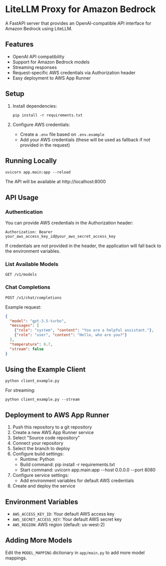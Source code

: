 # LiteLLM Proxy for Amazon Bedrock

A FastAPI server that provides an OpenAI-compatible API interface for Amazon Bedrock using LiteLLM.

## Features

- OpenAI API compatibility
- Support for Amazon Bedrock models
- Streaming responses
- Request-specific AWS credentials via Authorization header
- Easy deployment to AWS App Runner

## Setup

1. Install dependencies:
   ```
   pip install -r requirements.txt
   ```

2. Configure AWS credentials:
   - Create a `.env` file based on `.env.example`
   - Add your AWS credentials (these will be used as fallback if not provided in the request)

## Running Locally

```
uvicorn app.main:app --reload
```

The API will be available at http://localhost:8000

## API Usage

### Authentication

You can provide AWS credentials in the Authorization header:

```
Authorization: Bearer your_aws_access_key_id@your_aws_secret_access_key
```

If credentials are not provided in the header, the application will fall back to the environment variables.

### List Available Models
```
GET /v1/models
```

### Chat Completions
```
POST /v1/chat/completions
```

Example request:
```json
{
  "model": "gpt-3.5-turbo",
  "messages": [
    {"role": "system", "content": "You are a helpful assistant."},
    {"role": "user", "content": "Hello, who are you?"}
  ],
  "temperature": 0.7,
  "stream": false
}
```

## Using the Example Client

```
python client_example.py
```

For streaming:

```
python client_example.py --stream
```

## Deployment to AWS App Runner

1. Push this repository to a git repository
2. Create a new AWS App Runner service
3. Select "Source code repository"
4. Connect your repository
5. Select the branch to deploy
6. Configure build settings:
   - Runtime: Python
   - Build command: pip install -r requirements.txt
   - Start command: uvicorn app.main:app --host 0.0.0.0 --port 8080
7. Configure service settings:
   - Add environment variables for default AWS credentials
8. Create and deploy the service

## Environment Variables

- `AWS_ACCESS_KEY_ID`: Your default AWS access key
- `AWS_SECRET_ACCESS_KEY`: Your default AWS secret key
- `AWS_REGION`: AWS region (default: us-west-2)

## Adding More Models

Edit the `MODEL_MAPPING` dictionary in `app/main.py` to add more model mappings.